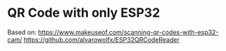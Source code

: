 # QR Code with only ESP32

Based on:
https://www.makeuseof.com/scanning-qr-codes-with-esp32-cam/
https://github.com/alvarowolfx/ESP32QRCodeReader
